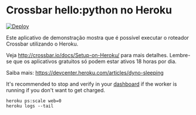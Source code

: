 # Crossbar hello:python no Heroku

[![Deploy](https://www.herokucdn.com/deploy/button.svg)](https://heroku.com/deploy)

Este aplicativo de demonstração mostra que é possível executar o roteador Crossbar utilizando o Heroku.

Veja http://crossbar.io/docs/Setup-on-Heroku/ para mais detalhes.
Lembre-se que os aplicativos gratuitos só podem estar ativos 18 horas por dia.

Saiba mais: https://devcenter.heroku.com/articles/dyno-sleeping

It's recommended to stop and verify in your [dashboard](https://dashboard.heroku.com/) if the worker is running if you don't want to get charged.
```
heroku ps:scale web=0
heroku logs --tail
```
